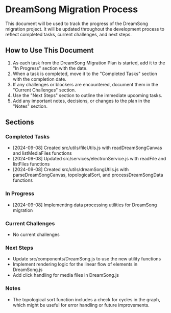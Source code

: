 # DreamSong Migration Process

This document will be used to track the progress of the DreamSong migration project. It will be updated throughout the development process to reflect completed tasks, current challenges, and next steps.

## How to Use This Document

1. As each task from the DreamSong Migration Plan is started, add it to the "In Progress" section with the date.
2. When a task is completed, move it to the "Completed Tasks" section with the completion date.
3. If any challenges or blockers are encountered, document them in the "Current Challenges" section.
4. Use the "Next Steps" section to outline the immediate upcoming tasks.
5. Add any important notes, decisions, or changes to the plan in the "Notes" section.

## Sections

### Completed Tasks
- [2024-09-08] Created src/utils/fileUtils.js with readDreamSongCanvas and listMediaFiles functions
- [2024-09-08] Updated src/services/electronService.js with readFile and listFiles functions
- [2024-09-08] Created src/utils/dreamSongUtils.js with parseDreamSongCanvas, topologicalSort, and processDreamSongData functions

### In Progress
- [2024-09-08] Implementing data processing utilities for DreamSong migration

### Current Challenges
- No current challenges

### Next Steps
- Update src/components/DreamSong.js to use the new utility functions
- Implement rendering logic for the linear flow of elements in DreamSong.js
- Add click handling for media files in DreamSong.js

### Notes
- The topological sort function includes a check for cycles in the graph, which might be useful for error handling or future improvements.
